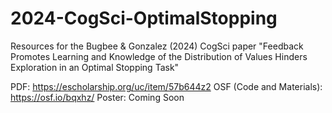 # 2024-CogSci-OptimalStopping
Resources for the Bugbee &amp; Gonzalez (2024) CogSci paper "Feedback Promotes Learning and Knowledge of the Distribution of Values Hinders Exploration in an Optimal Stopping Task"

PDF: https://escholarship.org/uc/item/57b644z2
OSF (Code and Materials): https://osf.io/bqxhz/
Poster: Coming Soon
